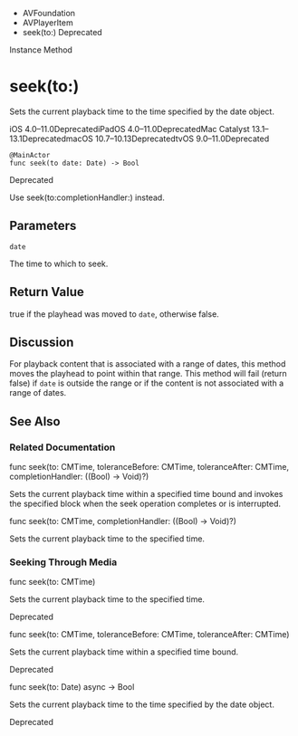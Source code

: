 

- AVFoundation
- AVPlayerItem
-  seek(to:) Deprecated

Instance Method

# seek(to:)

Sets the current playback time to the time specified by the date object.

iOS 4.0–11.0DeprecatediPadOS 4.0–11.0DeprecatedMac Catalyst 13.1–13.1DeprecatedmacOS 10.7–10.13DeprecatedtvOS 9.0–11.0Deprecated

``` source
@MainActor
func seek(to date: Date) -> Bool
```

Deprecated

Use seek(to:completionHandler:) instead.

## Parameters 

`date`  

The time to which to seek.

## Return Value

true if the playhead was moved to `date`, otherwise false.

## Discussion

For playback content that is associated with a range of dates, this method moves the playhead to point within that range. This method will fail (return false) if `date` is outside the range or if the content is not associated with a range of dates.

## See Also

### Related Documentation

func seek(to: CMTime, toleranceBefore: CMTime, toleranceAfter: CMTime, completionHandler: ((Bool) -> Void)?)

Sets the current playback time within a specified time bound and invokes the specified block when the seek operation completes or is interrupted.

func seek(to: CMTime, completionHandler: ((Bool) -> Void)?)

Sets the current playback time to the specified time.

### Seeking Through Media

func seek(to: CMTime)

Sets the current playback time to the specified time.

Deprecated

func seek(to: CMTime, toleranceBefore: CMTime, toleranceAfter: CMTime)

Sets the current playback time within a specified time bound.

Deprecated

func seek(to: Date) async -> Bool

Sets the current playback time to the time specified by the date object.

Deprecated

